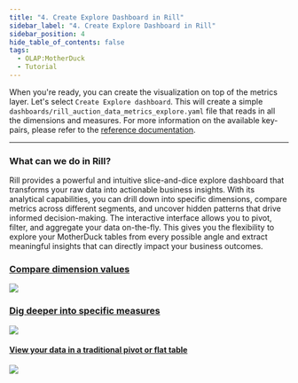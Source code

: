 ```yaml
---
title: "4. Create Explore Dashboard in Rill"
sidebar_label: "4. Create Explore Dashboard in Rill"
sidebar_position: 4
hide_table_of_contents: false
tags:
  - OLAP:MotherDuck
  - Tutorial
---
```


When you're ready, you can create the visualization on top of the metrics layer. Let's select `Create Explore dashboard`. This will create a simple `dashboards/rill_auction_data_metrics_explore.yaml` file that reads in all the dimensions and measures. For more information on the available key-pairs, please refer to the [reference documentation](https://docs.rilldata.com/reference/project-files/explore-dashboards).

---

### What can we do in Rill?

Rill provides a powerful and intuitive slice-and-dice explore dashboard that transforms your raw data into actionable business insights. With its analytical capabilities, you can drill down into specific dimensions, compare metrics across different segments, and uncover hidden patterns that drive informed decision-making. The interactive interface allows you to pivot, filter, and aggregate your data on-the-fly. This gives you the flexibility to explore your MotherDuck tables from every possible angle and extract meaningful insights that can directly impact your business outcomes.

### [Compare dimension values](/explore/dashboard-101/)
<img src = '/img/guides/md/MotherDuck-compare.png' class='rounded-gif' />
<br />


### [Dig deeper into specific measures](/explore/dashboard-101/tdd)
<img src = '/img/guides/md/MotherDuck-tdd.png' class='rounded-gif' />
<br />


#### [View your data in a traditional pivot or flat table ](/explore/dashboard-101/pivot)
<img src = '/img/guides/md/MotherDuck-pivot.png' class='rounded-gif' />
<br />


